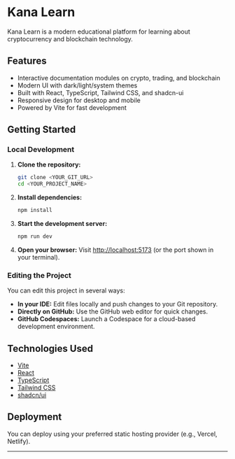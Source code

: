 # Kana Learn

Kana Learn is a modern educational platform for learning about cryptocurrency and blockchain technology.

## Features

- Interactive documentation modules on crypto, trading, and blockchain
- Modern UI with dark/light/system themes
- Built with React, TypeScript, Tailwind CSS, and shadcn-ui
- Responsive design for desktop and mobile
- Powered by Vite for fast development

## Getting Started

### Local Development

1. **Clone the repository:**
   ```sh
   git clone <YOUR_GIT_URL>
   cd <YOUR_PROJECT_NAME>
   ```

2. **Install dependencies:**
   ```sh
   npm install
   ```

3. **Start the development server:**
   ```sh
   npm run dev
   ```

4. **Open your browser:**
   Visit [http://localhost:5173](http://localhost:5173) (or the port shown in your terminal).

### Editing the Project

You can edit this project in several ways:

- **In your IDE:** Edit files locally and push changes to your Git repository.
- **Directly on GitHub:** Use the GitHub web editor for quick changes.
- **GitHub Codespaces:** Launch a Codespace for a cloud-based development environment.

## Technologies Used

- [Vite](https://vitejs.dev/)
- [React](https://react.dev/)
- [TypeScript](https://www.typescriptlang.org/)
- [Tailwind CSS](https://tailwindcss.com/)
- [shadcn/ui](https://ui.shadcn.com/)

## Deployment

You can deploy using your preferred static hosting provider (e.g., Vercel, Netlify).

---
